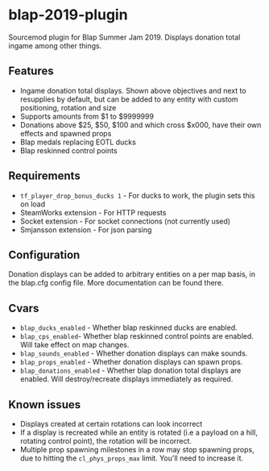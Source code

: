 # blap-2019-plugin
Sourcemod plugin for Blap Summer Jam 2019. Displays donation total ingame among other things.

## Features

* Ingame donation total displays. Shown above objectives and next to resupplies by default, but can be added to any entity with custom positioning, rotation and size
* Supports amounts from $1 to $9999999
* Donations above $25, $50, $100 and which cross $x000, have their own effects and spawned props
* Blap medals replacing EOTL ducks
* Blap reskinned control points

## Requirements
* `tf_player_drop_bonus_ducks 1` - For ducks to work, the plugin sets this on load
* SteamWorks extension - For HTTP requests
* Socket extension - For socket connections (not currently used)
* Smjansson extension - For json parsing

## Configuration

Donation displays can be added to arbitrary entities on a per map basis, in the blap.cfg config file. More documentation can be found there.

## Cvars

* `blap_ducks_enabled` - Whether blap reskinned ducks are enabled.
* `blap_cps_enabled`- Whether blap reskinned control points are enabled. Will take effect on map changes.
* `blap_sounds_enabled` - Whether donation displays can make sounds.
* `blap_props_enabled` - Whether donation displays can spawn props.
* `blap_donations_enabled` - Whether blap donation total displays are enabled. Will destroy/recreate displays immediately as required.

## Known issues

* Displays created at certain rotations can look incorrect
* If a display is recreated while an entity is rotated (i.e a payload on a hill, rotating control point), the rotation will be incorrect.
* Multiple prop spawning milestones in a row may stop spawning props, due to hitting the `cl_phys_props_max` limit. You'll need to increase it.
